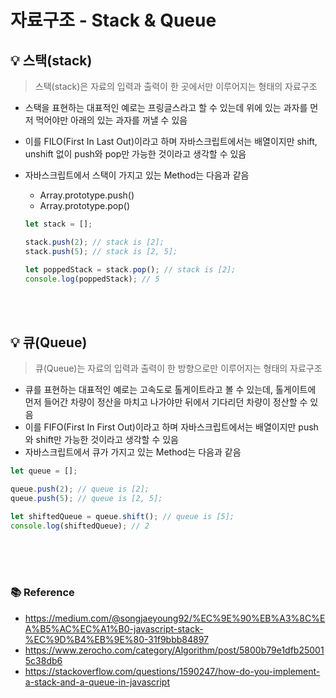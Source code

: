 # 자료구조 - Stack & Queue

## 💡 스택(stack)

> 스택(stack)은 자료의 입력과 출력이 한 곳에서만 이루어지는 형태의 자료구조

- 스택을 표현하는 대표적인 예로는 프링글스라고 할 수 있는데 위에 있는 과자를 먼저 먹어야만 아래의 있는 과자를 꺼낼 수 있음
- 이를 FILO(First In Last Out)이라고 하며 자바스크립트에서는 배열이지만 shift, unshift 없이 push와 pop만 가능한 것이라고 생각할 수 있음
- 자바스크립트에서 스택이 가지고 있는 Method는 다음과 같음

  - Array.prototype.push()
  - Array.prototype.pop()

  ```jsx
  let stack = [];

  stack.push(2); // stack is [2];
  stack.push(5); // stack is [2, 5];

  let poppedStack = stack.pop(); // stack is [2];
  console.log(poppedStack); // 5
  ```

<br>
<br>

## 💡 큐(Queue)

> 큐(Queue)는 자료의 입력과 출력이 한 방향으로만 이루어지는 형태의 자료구조

- 큐를 표현하는 대표적인 예로는 고속도로 톨게이트라고 볼 수 있는데, 톨게이트에 먼저 들어간 차량이 정산을 마치고 나가야만 뒤에서 기다리던 차량이 정산할 수 있음
- 이를 FIFO(First In First Out)이라고 하며 자바스크립트에서는 배열이지만 push와 shift만 가능한 것이라고 생각할 수 있음
- 자바스크립트에서 큐가 가지고 있는 Method는 다음과 같음

```jsx
let queue = [];

queue.push(2); // queue is [2];
queue.push(5); // queue is [2, 5];

let shiftedQueue = queue.shift(); // queue is [5];
console.log(shiftedQueue); // 2
```

<br>
<br>
<br>

### 📚 Reference

- https://medium.com/@songjaeyoung92/%EC%9E%90%EB%A3%8C%EA%B5%AC%EC%A1%B0-javascript-stack-%EC%9D%B4%EB%9E%80-31f9bbb84897
- https://www.zerocho.com/category/Algorithm/post/5800b79e1dfb250015c38db6
- https://stackoverflow.com/questions/1590247/how-do-you-implement-a-stack-and-a-queue-in-javascript

<br>
